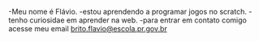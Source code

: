 -Meu nome é Flávio.
-estou aprendendo a programar jogos no scratch.
-tenho curiosidae em aprender na web.
-para entrar em contato comigo acesse meu email brito.flavio@escola.pr.gov.br
